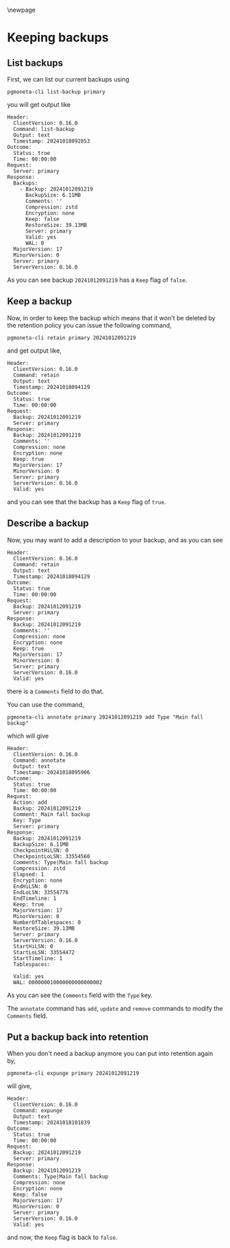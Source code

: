 \newpage

# Keeping backups

## List backups

First, we can list our current backups using

```
pgmoneta-cli list-backup primary
```

you will get output like

```
Header:
  ClientVersion: 0.16.0
  Command: list-backup
  Output: text
  Timestamp: 20241018092853
Outcome:
  Status: true
  Time: 00:00:00
Request:
  Server: primary
Response:
  Backups:
    - Backup: 20241012091219
      BackupSize: 6.11MB
      Comments: ''
      Compression: zstd
      Encryption: none
      Keep: false
      RestoreSize: 39.13MB
      Server: primary
      Valid: yes
      WAL: 0
  MajorVersion: 17
  MinorVersion: 0
  Server: primary
  ServerVersion: 0.16.0
```

As you can see backup `20241012091219` has a `Keep` flag of `false`.

## Keep a backup

Now, in order to keep the backup which means that it won't be deleted by the retention policy you
can issue the following command,

```
pgmoneta-cli retain primary 20241012091219
```

and get output like,

```
Header:
  ClientVersion: 0.16.0
  Command: retain
  Output: text
  Timestamp: 20241018094129
Outcome:
  Status: true
  Time: 00:00:00
Request:
  Backup: 20241012091219
  Server: primary
Response:
  Backup: 20241012091219
  Comments: ''
  Compression: none
  Encryption: none
  Keep: true
  MajorVersion: 17
  MinorVersion: 0
  Server: primary
  ServerVersion: 0.16.0
  Valid: yes
```

and you can see that the backup has a `Keep` flag of `true`.

## Describe a backup

Now, you may want to add a description to your backup, and as you can see

```
Header:
  ClientVersion: 0.16.0
  Command: retain
  Output: text
  Timestamp: 20241018094129
Outcome:
  Status: true
  Time: 00:00:00
Request:
  Backup: 20241012091219
  Server: primary
Response:
  Backup: 20241012091219
  Comments: ''
  Compression: none
  Encryption: none
  Keep: true
  MajorVersion: 17
  MinorVersion: 0
  Server: primary
  ServerVersion: 0.16.0
  Valid: yes
```

there is a `Comments` field to do that.

You can use the command,

```
pgmoneta-cli annotate primary 20241012091219 add Type "Main fall backup"
```

which will give

```
Header:
  ClientVersion: 0.16.0
  Command: annotate
  Output: text
  Timestamp: 20241018095906
Outcome:
  Status: true
  Time: 00:00:00
Request:
  Action: add
  Backup: 20241012091219
  Comment: Main fall backup
  Key: Type
  Server: primary
Response:
  Backup: 20241012091219
  BackupSize: 6.11MB
  CheckpointHiLSN: 0
  CheckpointLoLSN: 33554560
  Comments: Type|Main fall backup
  Compression: zstd
  Elapsed: 1
  Encryption: none
  EndHiLSN: 0
  EndLoLSN: 33554776
  EndTimeline: 1
  Keep: true
  MajorVersion: 17
  MinorVersion: 0
  NumberOfTablespaces: 0
  RestoreSize: 39.13MB
  Server: primary
  ServerVersion: 0.16.0
  StartHiLSN: 0
  StartLoLSN: 33554472
  StartTimeline: 1
  Tablespaces:

  Valid: yes
  WAL: 000000010000000000000002
```

As you can see the `Comments` field with the `Type` key.

The `annotate` command has `add`, `update` and `remove` commands to modify the `Comments` field.

## Put a backup back into retention

When you don't need a backup anymore you can put into retention again by,

```
pgmoneta-cli expunge primary 20241012091219
```

will give,

```
Header:
  ClientVersion: 0.16.0
  Command: expunge
  Output: text
  Timestamp: 20241018101839
Outcome:
  Status: true
  Time: 00:00:00
Request:
  Backup: 20241012091219
  Server: primary
Response:
  Backup: 20241012091219
  Comments: Type|Main fall backup
  Compression: none
  Encryption: none
  Keep: false
  MajorVersion: 17
  MinorVersion: 0
  Server: primary
  ServerVersion: 0.16.0
  Valid: yes
```

and now, the `Keep` flag is back to `false`.
